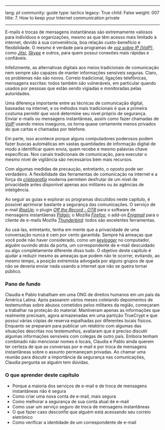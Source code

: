 

---

lang: pt
community: guide
type: tactics
legacy: True
child: False
weight: 007
title: 7. How to keep your Internet communication private

---

E-mails e trocas de mensagens instantâneas são extremamente valiosos para indivíduos e organizações, mesmo as que têm acesso mais limitado à internet, devido à sua conveniência, boa relação custo-benefício e flexibilidade. O mesmo é verdade para programas de [*voz sobre IP (VoIP)*](/pt/glossary#VoIP), como [*Jitsi*](https://jitsi.org/), [*Skype*](/pt/glossary#Skype) e outros, para quem possui conexões mais rápidas e confiáveis. 

Infelizmente, as alternativas digitais aos meios tradicionais de comunicação nem sempre são capazes de manter informações sensíveis seguras. Claro, os problemas não são novos. Correio tradicional, ligações telefônicas, mensagens escritas: todos também são vulneráveis, em particular quando usados por pessoas que estão sendo vigiadas e monitoradas pelas autoridades.

Uma diferença importante entre as técnicas de comunicação digital, baseadas na internet, e os métodos mais tradicionais é que a primeira costuma permitir que você determine seu nível próprio de segurança. Enviar e-mails ou mensagens instantâneas, assim como fazer chamadas de [*VoIP*](/pt/glossary#VoIP) usando meios inseguros, os torna quase certamente menos privados do que cartas e chamadas por telefone.

Em parte, isso acontece porque alguns computadores poderosos podem fazer buscas automáticas em vastas quantidades de informação digital de modo a identificar quem envia, quem recebe e mesmo palavras chave específicas. Nos canais tradicionais de comunicação, para executar o mesmo nível de vigilância são necessários bem mais recursos.

Com algumas medidas de precaução, entretanto, o oposto pode ser verdadeiro. A flexibilidade das ferramentas de comunicação na internet e a força da [*criptografia*](/pt/glossary#Encryption) moderna permitem desfrutar de um nível de privacidade antes disponível apenas aos militares ou às agências de inteligência.

Ao seguir as guias e explorar os programas discutidos neste capítulo, é possível aprimorar bastante a segurança das comunicações. O serviço de e-mail [*RiseUp*](/pt/glossary#RiseUp); o plugin [*Off the Record - OTR*](/pt/glossary#OTR) para o software de  mensagens instantâenas [*Pidgin*](/pt/glossary#Pidgin); o Mozilla [*Firefox*](/pt/glossary#Firefox); o add-on [*Enigmail*](/pt/glossary#Enigmail) para o cliente de e-mails Mozilla [*Thunderbird*](/pt/glossary#Thunderbird): todos são excelentes ferramentas.

Ao usá-las, entretanto, tenha em mente que a privacidade de uma conversação nunca é cem por cento garantida. Sempre há ameaças que você pode não haver considerado, como um [*keylogger*](/pt/glossary#Keylogger) no computador, alguém ouvindo atrás da porta, um correspondente de e-mail descuidado ou algo completamente diferente disso tudo. O objetivo deste capítulo é ajudar a reduzir mesmo as ameaças que podem não te ocorrer, evitando, ao mesmo tempo, a posição extremista advogada por alguns grupos de que não se deveria enviar nada usando a internet que não se queira tornar público.


### Pano de fundo ###

<div class="background" markdown="1">
Claudia e Pablo trabalham em uma ONG de direitos humanos em um país da América Latina. Após passarem vários meses coletando depoimentos de testemunhas sobre abusos cometidos pelos militares da região, começaram a trabalhar na proteção do material. Mantiveram apenas as informações que realmente precisam, agora armazenadas em uma partição TrueCrypt e que possui várias cópias de reserva espalhadas por diferentes locais físicos. Enquanto se preparam para publicar um relatório com algumas das situações descritas nos testemunhos, avaliaram que é preciso discutir algumas informações sensíveis com colegas de outro país. Embora tenham combinado não mencionar nomes e locais, Claudia e Pablo ainda querem ter certeza de que as conversas por e-mail e por troca de mensagens instantâneas sobre o assunto permaneçam privadas. Ao chamar uma reunião para discutir a importância da segurança nas comunicações, Claudia pergunta se alguém tem dúvidas.
</div>


### O que aprender deste capítulo ###

  * Porque a maioria dos serviços de e-mail e de troca de mensagens instantâneas não é segura
  * Como criar uma nova conta de e-mail, mais segura
  * Como melhorar a segurança de sua conta atual de e-mail
  * Como usar um serviço seguro de troca de mensagens instantâneas
  * O que fazer caso desconfie que alguém está acessando seu correio eletrônico
  * Como verificar a identidade de um correspondente de e-mail

